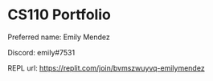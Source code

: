 # CS110 Portfolio

Preferred name: Emily Mendez

Discord: emiIy#7531

REPL url: https://replit.com/join/bvmszwuyvq-emilymendez 

